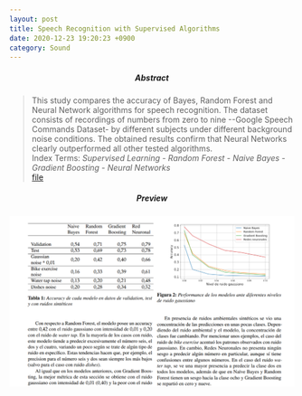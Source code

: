 ```yaml
---
layout: post
title: Speech Recognition with Supervised Algorithms
date: 2020-12-23 19:20:23 +0900
category: Sound
---
```



##### <center> Abstract </center>
> This study compares the accuracy of Bayes, Random Forest and Neural Network algorithms for speech recognition. The dataset consists of recordings of numbers from zero to nine --Google Speech Commands Dataset- by different subjects under different background noise conditions. The obtained results confirm that Neural Networks clearly outperformed all other tested algorithms. <br> Index Terms:  *Supervised Learning - Random Forest - Naive Bayes -  Gradient Boosting - Neural Networks* <br> [file](https://drive.google.com/file/d/1xzoYaT05Tq7D3dWKx4ny0snp-nuwieqx/view?usp=sharing)

##### <center> Preview </center>
![alt text](/public/img/speech_recognition.png)
